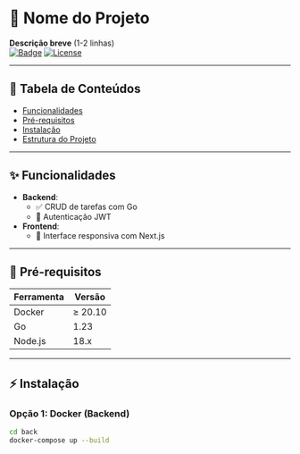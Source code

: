 # 🚀 Nome do Projeto 
**Descrição breve** (1-2 linhas)  
[![Badge](https://img.shields.io/badge/Go-1.23-blue)](https://golang.org/) [![License](https://img.shields.io/badge/license-MIT-green)](LICENSE)

---

## 📌 Tabela de Conteúdos
- [Funcionalidades](#✨-funcionalidades)
- [Pré-requisitos](#🔧-pré-requisitos)
- [Instalação](#⚡-instalação)
- [Estrutura do Projeto](#📂-estrutura-do-projeto)

---

## ✨ Funcionalidades
- **Backend**: 
  - ✅ CRUD de tarefas com Go
  - 🔐 Autenticação JWT
- **Frontend**:
  - 📱 Interface responsiva com Next.js

---

## 🔧 Pré-requisitos
| Ferramenta       | Versão    |
|------------------|-----------|
| Docker           | ≥ 20.10   |
| Go               | 1.23      |
| Node.js          | 18.x      |

---

## ⚡ Instalação
### Opção 1: Docker (Backend)
```bash
cd back
docker-compose up --build
